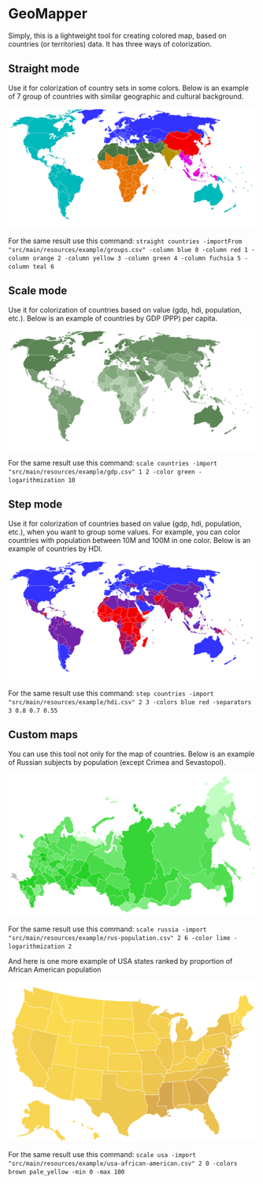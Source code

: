 # GeoMapper
Simply, this is a lightweight tool for creating colored map, based on countries (or territories) data.
It has three ways of colorization.

## Straight mode
Use it for colorization of country sets in some colors. Below is an example of 7 group of countries with similar geographic and cultural background.

![Straight mode example](example/straight.png "Straight mode")

For the same result use this command:
`
straight countries
-importFrom "src/main/resources/example/groups.csv"
-column blue 0
-column red 1
-column orange 2
-column yellow 3
-column green 4
-column fuchsia 5
-column teal 6
`

## Scale mode
Use it for colorization of countries based on value (gdp, hdi, population, etc.). Below is an example of countries by GDP (PPP) per capita.

![Scale mode example](example/scale.png "Scale mode")

For the same result use this command:
`
scale countries
-import "src/main/resources/example/gdp.csv" 1 2
-color green
-logarithmization 10
`

## Step mode
Use it for colorization of countries based on value (gdp, hdi, population, etc.), when you want to group some values. For example, you can color countries with population between 10M and 100M in one color. Below is an example of countries by HDI.

![Step mode example](example/step.png "Scale mode")

For the same result use this command:
`
step countries
-import "src/main/resources/example/hdi.csv" 2 3
-colors blue red
-separators 3 0.8 0.7 0.55
`

## Custom maps
You can use this tool not only for the map of countries. Below is an example of Russian subjects by population (except Crimea and Sevastopol). 

![Russian map example](example/russia.png "Russian map")

For the same result use this command:
`
scale russia
-import "src/main/resources/example/rus-population.csv" 2 6
-color lime
-logarithmization 2
`

And here is one more example of USA states ranked by proportion of African American population

![USA map example](example/usa.png "USA map")

For the same result use this command:
`
scale usa
-import "src/main/resources/example/usa-african-american.csv" 2 0
-colors brown pale_yellow
-min 0
-max 100
`
